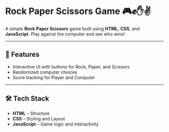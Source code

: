 # Rock Paper Scissors Game 🎮✊✋✌️

A simple **Rock Paper Scissors** game built using **HTML**, **CSS**, and **JavaScript**. Play against the computer and see who wins!

---

## 🔧 Features

- Interactive UI with buttons for Rock, Paper, and Scissors
- Randomized computer choices
- Score tracking for Player and Computer

---

## 🛠️ Tech Stack

- **HTML** – Structure
- **CSS** – Styling and Layout
- **JavaScript** – Game logic and Interactivity
